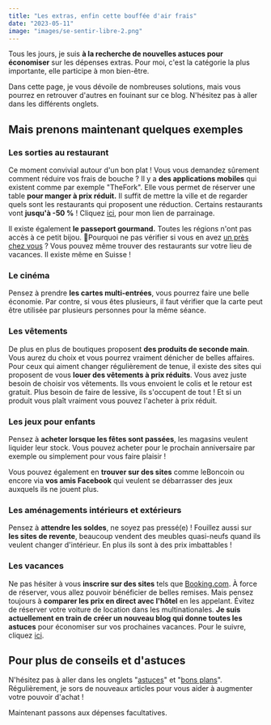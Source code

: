 ```yaml
---
title: "Les extras, enfin cette bouffée d'air frais"
date: "2023-05-11"
image: "images/se-sentir-libre-2.png"
---
```


Tous les jours, je suis **à la recherche de nouvelles astuces pour économiser** sur les dépenses extras. Pour moi, c'est la catégorie la plus importante, elle participe à mon bien-être.

Dans cette page, je vous dévoile de nombreuses solutions, mais vous pourrez en retrouver d'autres en fouinant sur ce blog. N'hésitez pas à aller dans les différents onglets.

## Mais prenons maintenant quelques exemples

### Les sorties au restaurant

Ce moment convivial autour d'un bon plat ! Vous vous demandez sûrement comment réduire vos frais de bouche ? Il y a **des applications mobiles** qui existent comme par exemple "TheFork". Elle vous permet de réserver une table **pour manger à prix réduit.** Il suffit de mettre la ville et de regarder quels sont les restaurants qui proposent une réduction. Certains restaurants vont **jusqu'à -50 %** ! Cliquez [ici](https://www.thefork.fr/sponsorship/7B24F11F), pour mon lien de parrainage.

Il existe également **le passeport gourmand.** Toutes les régions n'ont pas accès à ce petit bijou. 💍Pourquoi ne pas vérifier si vous en avez [un près chez vous](https://passeport-gourmand.com/trouver-edition/ "un chez vous") ? Vous pouvez même trouver des restaurants sur votre lieu de vacances. Il existe même en Suisse !

### Le cinéma

Pensez à prendre **les cartes multi-entrées**, vous pourrez faire une belle économie. Par contre, si vous êtes plusieurs, il faut vérifier que la carte peut être utilisée par plusieurs personnes pour la même séance.

### Les vêtements

De plus en plus de boutiques proposent **des produits de seconde main**. Vous aurez du choix et vous pourrez vraiment dénicher de belles affaires. Pour ceux qui aiment changer régulièrement de tenue, il existe des sites qui proposent de vous **louer des vêtements à prix réduits**. Vous avez juste besoin de choisir vos vêtements. Ils vous envoient le colis et le retour est gratuit. Plus besoin de faire de lessive, ils s'occupent de tout ! Et si un produit vous plaît vraiment vous pouvez l'acheter à prix réduit.

### Les jeux pour enfants

Pensez à **acheter lorsque les fêtes sont passées**, les magasins veulent liquider leur stock. Vous pouvez acheter pour le prochain anniversaire par exemple ou simplement pour vous faire plaisir ! 

Vous pouvez également en **trouver sur des sites** comme leBoncoin ou encore via **vos amis Facebook** qui veulent se débarrasser des jeux auxquels ils ne jouent plus.

### Les aménagements intérieurs et extérieurs

Pensez à **attendre les soldes**, ne soyez pas pressé(e) ! Fouillez aussi sur **les sites de revente**, beaucoup vendent des meubles quasi-neufs quand ils veulent changer d'intérieur. En plus ils sont à des prix imbattables !

### Les vacances

Ne pas hésiter à vous **inscrire sur des sites** tels que [Booking.com](http://booking.com). À force de réserver, vous allez pouvoir bénéficier de belles remises. Mais pensez toujours à **comparer les prix en direct avec l'hôtel** en les appelant. Évitez de réserver votre voiture de location dans les multinationales. **Je suis actuellement en train de créer un nouveau blog qui donne toutes les astuces** pour économiser sur vos prochaines vacances. Pour le suivre, cliquez [ici](https://organiser-son-voyage.com/).

## Pour plus de conseils et d'astuces

N'hésitez pas à aller dans les onglets "[astuces](https://commentgerersonbudget.fr/sujet/astuces/ "astuces")" et "[bons plans](https://commentgerersonbudget.fr/sujet/bons-plans/ "bons plans")". Régulièrement, je sors de nouveaux articles pour vous aider à augmenter votre pouvoir d'achat !

Maintenant passons aux dépenses facultatives.
